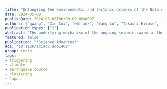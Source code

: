 ```yaml
---
title: "Untangling the environmental and tectonic drivers of the Noto earthquake swarm in Japan"
date: 2024-05-08
publishDate: 2024-05-08T00:00:00.000000Z
authors: ["qwang", "Xin Cui", "wbfrank", "Yang Lu", "Takashi Hirose", "Kazushige Obara"]
publication_types: ["2"]
abstract: "The underlying mechanism of the ongoing seismic swarm in the Noto Peninsula, Japan, which generates earthquakes at 10 times the average regional rate, remains elusive. We capture the evolution of the subsurface stress state by monitoring changes in seismic wave velocities over an 11-year period. A sustained long-term increase in seismic velocity that is seasonally modulated drops before the earthquake swarm. We use a three-dimensional hydromechanical model to quantify environmentally driven variations in excess pore pressure, revealing its crucial role in governing the seasonal modulation with a stress sensitivity of 6 × 10−9 per pascal. The decrease in seismic velocity aligns with vertical surface uplift, suggesting potential fluid migration from a high–pore pressure zone at depth. Stress changes induced by abnormally intense snow falls contribute to initiating the swarm through subsequent perturbations to crustal pore pressure."
featured: false
publication: "*Science Advances*"
doi: "10.1126/sciadv.ado1469"
group: tecto
tags:
- triggering
- climate
- earthquake source
- clustering
- Japan
---
```


